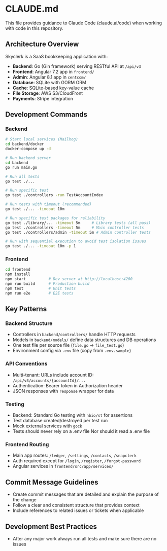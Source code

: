 # CLAUDE.md

This file provides guidance to Claude Code (claude.ai/code) when working with code in this repository.

## Architecture Overview

Skyclerk is a SaaS bookkeeping application with:
- **Backend**: Go (Gin framework) serving RESTful API at `/api/v3`
- **Frontend**: Angular 7.2 app in `frontend/` 
- **Admin**: Angular 8.1 app in `centcom/`
- **Database**: SQLite with GORM ORM
- **Cache**: SQLite-based key-value cache
- **File Storage**: AWS S3/CloudFront
- **Payments**: Stripe integration

## Development Commands

### Backend
```bash
# Start local services (Mailhog)
cd backend/docker
docker-compose up -d

# Run backend server
cd backend
go run main.go

# Run all tests
go test ./...

# Run specific test
go test ./controllers -run TestAccountIndex

# Run tests with timeout (recommended)
go test ./... -timeout 10m

# Run specific test packages for reliability
go test ./library/... -timeout 5m     # Library tests (all pass)
go test ./controllers -timeout 5m     # Main controller tests  
go test ./controllers/admin -timeout 5m # Admin controller tests

# Run with sequential execution to avoid test isolation issues
go test ./... -timeout 10m -p 1
```

### Frontend
```bash
cd frontend
npm install
npm start          # Dev server at http://localhost:4200
npm run build      # Production build
npm test           # Unit tests
npm run e2e        # E2E tests
```

## Key Patterns

### Backend Structure
- Controllers in `backend/controllers/` handle HTTP requests
- Models in `backend/models/` define data structures and DB operations
- One test file per source file (`file.go` → `file_test.go`)
- Environment config via `.env` file (copy from `.env.sample`)

### API Conventions
- Multi-tenant: URLs include account ID: `/api/v3/accounts/{accountId}/...`
- Authentication: Bearer token in Authorization header
- JSON responses with `response` wrapper for data

### Testing
- Backend: Standard Go testing with `nbio/st` for assertions
- Test database created/destroyed per test run
- Mock external services with `gock`
- Tests should never rely on a .env file Nor should it read a .env file

### Frontend Routing
- Main app routes: `/ledger`, `/settings`, `/contacts`, `/snapclerk`
- Auth required except for `/login`, `/register`, `/forgot-password`
- Angular services in `frontend/src/app/services/`

## Commit Message Guidelines
- Create commit messages that are detailed and explain the purpose of the change
- Follow a clear and consistent structure that provides context
- Include references to related issues or tickets when applicable

## Development Best Practices
- After any major work always run all tests and make sure there are no issues